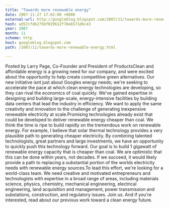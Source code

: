 ```yaml
---
title: "Towards more renewable energy"
date: 2007-11-27 17:02:00 +0000
external-url: http://googleblog.blogspot.com/2007/11/towards-more-renewable-energy.html
hash: ad57cfdb275bf029612f78e6571dbc43
year: 2007
month: 11
scheme: http
host: googleblog.blogspot.com
path: /2007/11/towards-more-renewable-energy.html

---
```


Posted by Larry Page, Co-Founder and President of ProductsClean and affordable energy is a growing need for our company, and were excited about the opportunity to help create competitive green alternatives. Our new  initiative isnt just about Googles energy needs; we're seeking to  accelerate the pace at which clean energy technologies are developing, so they can rival the economics of coal quickly. We've gained expertise in designing and building large-scale, energy-intensive facilities by building data centers that lead the industry in efficiency. We want to apply the same creativity and innovation to the challenge of generating inexpensive renewable electricity at  scale.Promising technologies already exist that could be developed to deliver renewable energy cheaper than coal. We think the time is ripe to build rapidly on the tremendous work on renewable energy. For example, I believe that solar thermal technology provides a very plausible path to generating cheaper electricity. By combining talented technologists, great partners and large investments, we have an opportunity to quickly push this technology forward. Our goal is to build 1 gigawatt of  renewable energy capacity that is cheaper than coal. We are optimistic that this  can be done within years, not decades. If we succeed, it would likely provide a  path to replacing a substantial portion of the worlds electricity needs with renewable energy sources.To lead this effort, we're looking for a world-class team. We need creative and motivated entrepreneurs and technologists with expertise in a broad range of  areas, including materials science, physics, chemistry, mechanical  engineering, electrical engineering, land acquisition and management, power  transmission and substations, construction, and regulatory issues. Join us. And if you're interested, read about our previous work toward a  clean energy future.
